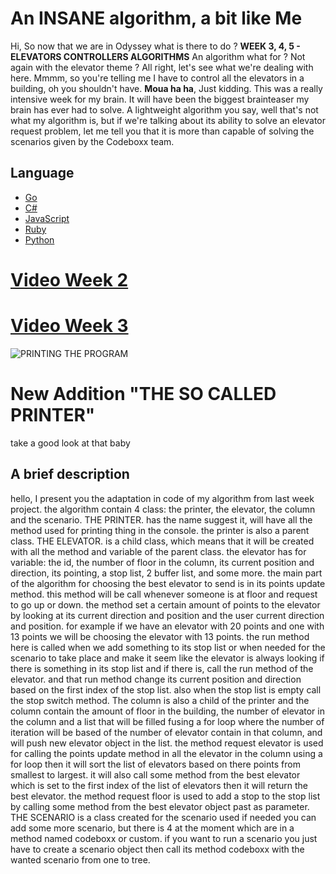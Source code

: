 # An **INSANE** algorithm, a bit like Me
Hi, So now that we are in Odyssey what is there to do ? **WEEK 3, 4, 5  - ELEVATORS CONTROLLERS ALGORITHMS** An algorithm what for ? Not again with the elevator theme ? All right, let's see what we're dealing with here. Mmmm, so you're telling me I have to control all the elevators in a building, oh you shouldn't have. **Moua ha ha**, Just kidding. This was a really intensive week for my brain. It will have been the biggest brainteaser my brain has ever had to solve. A lightweight algorithm you say, well that's not what my algorithm is, but if we're talking about its ability to solve an elevator request problem, let me tell you that it is more than capable of solving the scenarios given by the Codeboxx team.

## Language

 - [Go](https://golang.org/)
 - [C#](https://docs.microsoft.com/en-us/learn/paths/csharp-first-steps/)
 - [JavaScript](https://www.javascript.com/)
 - [Ruby](https://www.ruby-lang.org/)
 - [Python](https://www.python.org/)
 
# [Video Week 2](https://youtu.be/VQ67JKKJKUE/)
# [Video Week 3](https://youtu.be/XX_-aWSohq0/)
![PRINTING THE PROGRAM](https://i.gyazo.com/c2cb644a8f3683df7d039b70cec7ca30.gif)

# New Addition "THE SO CALLED PRINTER"
take a good look at that baby

## A brief description

 hello, I present you the adaptation in code of my algorithm from last week project. the algorithm contain 4 class: the printer, the elevator, the column and the scenario. THE PRINTER. has the name suggest it, will have all the method used for printing thing in the console. the printer is also a parent class. THE ELEVATOR. is a child class, which means that it will be created with all the method and variable of  the parent class.  the elevator has for variable: the id, the number of floor in the column, its current position and direction, its pointing, a stop list, 2 buffer list, and some more. the main part of the algorithm for choosing the best elevator to send is in its points update method. this method will be call whenever someone is at floor and request to go up or down. the method set a certain amount of points to the elevator by looking at its current direction and position and the user current direction and position. for example if we have an elevator with 20 points and one with 13 points we will be choosing the elevator with 13 points. the run method here is called when we add something to its stop list or when needed for the scenario to take place and make it seem like the elevator is always looking if there is something in its stop list and if there is, call the run method of the elevator. and that run method change its current position and direction based on the first index of the stop list. also when the stop list is empty call the stop switch method. The column is also a child of the printer and the column contain the amount of floor in the building, the number of elevator in the column and a list that will be filled fusing a for loop where the number of iteration will be based of the number of elevator contain in that column, and will push new elevator object in the list. the method request elevator is used for calling the points update method in all the elevator in the column using a for loop then it will sort the list of elevators based on there points from smallest to largest. it will also call some method from the best elevator which is set to the first index of the list of elevators then it will return the best elevator. the method request floor is used to add a stop to the stop list by calling some method from the best elevator object past as parameter. THE SCENARIO is a class created for the scenario used if needed you can add some more scenario, but there is 4 at the moment which are in a method named codeboxx or custom. if you want to run a scenario you just have to create a scenario object then call its method codeboxx with the wanted scenario from one to tree.
